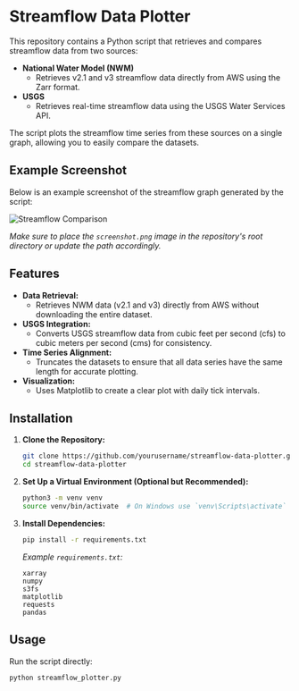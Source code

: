 # Streamflow Data Plotter

This repository contains a Python script that retrieves and compares streamflow data from two sources:

- **National Water Model (NWM)**
  - Retrieves v2.1 and v3 streamflow data directly from AWS using the Zarr format.
- **USGS**
  - Retrieves real-time streamflow data using the USGS Water Services API.

The script plots the streamflow time series from these sources on a single graph, allowing you to easily compare the datasets.

## Example Screenshot

Below is an example screenshot of the streamflow graph generated by the script:

![Streamflow Comparison](![myplot](https://github.com/user-attachments/assets/bdf085e2-17fe-4010-b05e-b9ed5f4e0257)
)

*Make sure to place the `screenshot.png` image in the repository's root directory or update the path accordingly.*

## Features

- **Data Retrieval:**
  - Retrieves NWM data (v2.1 and v3) directly from AWS without downloading the entire dataset.
- **USGS Integration:**
  - Converts USGS streamflow data from cubic feet per second (cfs) to cubic meters per second (cms) for consistency.
- **Time Series Alignment:**
  - Truncates the datasets to ensure that all data series have the same length for accurate plotting.
- **Visualization:**
  - Uses Matplotlib to create a clear plot with daily tick intervals.

## Installation

1. **Clone the Repository:**
    ```bash
    git clone https://github.com/yourusername/streamflow-data-plotter.git
    cd streamflow-data-plotter
    ```

2. **Set Up a Virtual Environment (Optional but Recommended):**
    ```bash
    python3 -m venv venv
    source venv/bin/activate  # On Windows use `venv\Scripts\activate`
    ```

3. **Install Dependencies:**
    ```bash
    pip install -r requirements.txt
    ```

   *Example `requirements.txt`:*
    ```
    xarray
    numpy
    s3fs
    matplotlib
    requests
    pandas
    ```

## Usage

Run the script directly:

```bash
python streamflow_plotter.py
